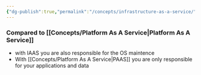 ```yaml
---
{"dg-publish":true,"permalink":"/concepts/infrastructure-as-a-service/","tags":["concept/SRE"]}
---
```



### Compared to [[Concepts/Platform As A Service\|Platform As A Service]] 

* with IAAS you are also responsible for the OS maintence
* With [[Concepts/Platform As A Service\|PAAS]] you are only responsible for your applications and data
